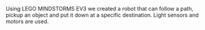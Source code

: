 Using LEGO MINDSTORMS EV3 we created a robot that can follow a path, pickup an object and put it down at a specific destination.
Light sensors and motors are used.